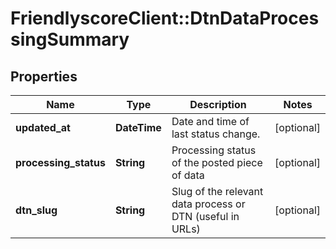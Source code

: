 # FriendlyscoreClient::DtnDataProcessingSummary

## Properties
Name | Type | Description | Notes
------------ | ------------- | ------------- | -------------
**updated_at** | **DateTime** | Date and time of last status change. | [optional] 
**processing_status** | **String** | Processing status of the posted piece of data | [optional] 
**dtn_slug** | **String** | Slug of the relevant data process or DTN (useful in URLs) | [optional] 


